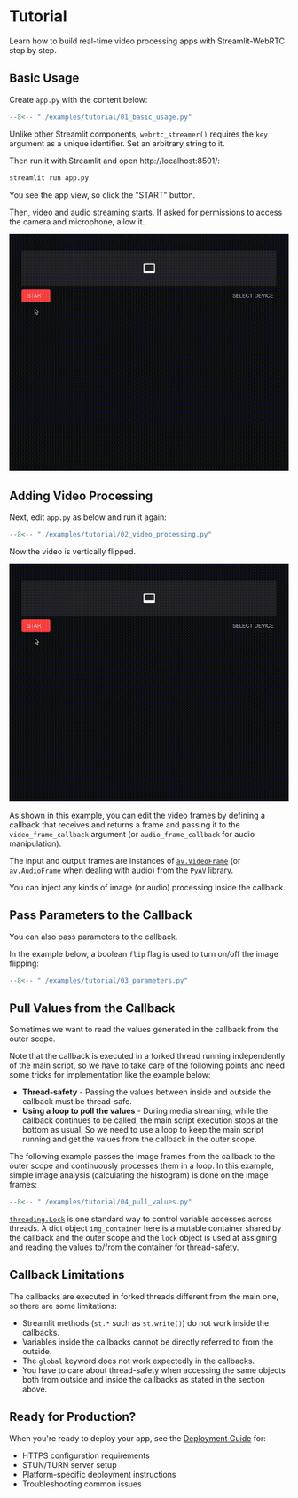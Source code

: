 # Tutorial

Learn how to build real-time video processing apps with Streamlit-WebRTC step by step.

## Basic Usage

Create `app.py` with the content below:

```python
--8<-- "./examples/tutorial/01_basic_usage.py"
```

Unlike other Streamlit components, `webrtc_streamer()` requires the `key` argument as a unique identifier. Set an arbitrary string to it.

Then run it with Streamlit and open http://localhost:8501/:

```bash
streamlit run app.py
```

You see the app view, so click the "START" button.

Then, video and audio streaming starts. If asked for permissions to access the camera and microphone, allow it.

![Basic example of streamlit-webrtc](./images/streamlit_webrtc_basic.gif)

## Adding Video Processing

Next, edit `app.py` as below and run it again:

```python
--8<-- "./examples/tutorial/02_video_processing.py"
```

Now the video is vertically flipped.

![Vertically flipping example](./images/streamlit_webrtc_flipped.gif)

As shown in this example, you can edit the video frames by defining a callback that receives and returns a frame and passing it to the `video_frame_callback` argument (or `audio_frame_callback` for audio manipulation).

The input and output frames are instances of [`av.VideoFrame`](https://pyav.org/docs/develop/api/video.html#av.video.frame.VideoFrame) (or [`av.AudioFrame`](https://pyav.org/docs/develop/api/audio.html#av.audio.frame.AudioFrame) when dealing with audio) from the [`PyAV` library](https://pyav.org/).

You can inject any kinds of image (or audio) processing inside the callback.

## Pass Parameters to the Callback

You can also pass parameters to the callback.

In the example below, a boolean `flip` flag is used to turn on/off the image flipping:

```python
--8<-- "./examples/tutorial/03_parameters.py"
```

## Pull Values from the Callback

Sometimes we want to read the values generated in the callback from the outer scope.

Note that the callback is executed in a forked thread running independently of the main script, so we have to take care of the following points and need some tricks for implementation like the example below:

* **Thread-safety** - Passing the values between inside and outside the callback must be thread-safe.
* **Using a loop to poll the values** - During media streaming, while the callback continues to be called, the main script execution stops at the bottom as usual. So we need to use a loop to keep the main script running and get the values from the callback in the outer scope.

The following example passes the image frames from the callback to the outer scope and continuously processes them in a loop. In this example, simple image analysis (calculating the histogram) is done on the image frames:

```python
--8<-- "./examples/tutorial/04_pull_values.py"
```

[`threading.Lock`](https://docs.python.org/3/library/threading.html#lock-objects) is one standard way to control variable accesses across threads. A dict object `img_container` here is a mutable container shared by the callback and the outer scope and the `lock` object is used at assigning and reading the values to/from the container for thread-safety.

## Callback Limitations

The callbacks are executed in forked threads different from the main one, so there are some limitations:

* Streamlit methods (`st.*` such as `st.write()`) do not work inside the callbacks.
* Variables inside the callbacks cannot be directly referred to from the outside.
* The `global` keyword does not work expectedly in the callbacks.
* You have to care about thread-safety when accessing the same objects both from outside and inside the callbacks as stated in the section above.

## Ready for Production?

When you're ready to deploy your app, see the [Deployment Guide](deployment.md) for:

- HTTPS configuration requirements
- STUN/TURN server setup
- Platform-specific deployment instructions
- Troubleshooting common issues
